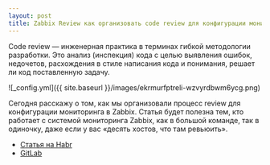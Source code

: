 ```yaml
---
layout: post
title: Zabbix Review как организовать code review для конфигурации мониторинга
---
```


Code review — инженерная практика в терминах гибкой методологии разработки. Это анализ (инспекция) кода с целью выявления ошибок, недочетов, расхождения в стиле написания кода и понимания, решает ли код поставленную задачу.

![_config.yml]({{ site.baseurl }}/images/ekrmurfptreli-wzvyrdbwm6ycg.png)

Сегодня расскажу о том, как мы организовали процесс review для конфигурации мониторинга в Zabbix. Статья будет полезна тем, кто работает с системой мониторинга Zabbix, как в большой команде, так в одиночку, даже если у вас «десять хостов, что там ревьюить».
- [Статья на Habr](https://habr.com/company/pt/blog/433126/)
- [GitLab](https://gitlab.com/devopshq/zabbix-review-export)
